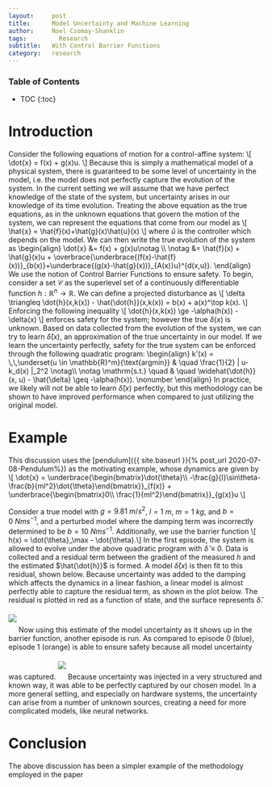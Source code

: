 ```yaml
---
layout:     post
title:      Model Uncertainty and Machine Learning
author:     Noel Csomay-Shanklin
tags: 		  Research
subtitle:  	With Control Barrier Functions
category:   research
---
```


### Table of Contents
* TOC
{:toc}

# Introduction
Consider the following equations of motion for a control-affine system:
\\[
\dot{x} = f(x) + g(x)u.
\\]
Because this is simply a mathematical model of a physical system, there is guaranteed to be some level of uncertainty in the model, i.e. the model does not perfectly capture the evolution of the system. 
In the current setting we will assume that we have perfect knowledge of the state of the system, but uncertainty arises in our knowledge of its time evolution. Treating the above equation as the true equations, as in the unknown equations that govern the motion of the system, we can represent the equations that come from our model as 
\\[
\hat{x} = \hat{f}(x)+\hat{g}(x)\hat{u}(x)
\\]
where $\hat{u}$ is the controller which depends on the model. We can then write the true evolution of the system as 
\\begin{align}
 \dot{x} &= f(x) + g(x)u\notag \\\\ \notag
 &= \hat{f}(x) + \hat{g}(x)u + \overbrace{\underbrace{(f(x)-\hat{f}(x))}\_{b(x)}+\underbrace{(g(x)-\hat{g}(x))}\_{A(x)}u}^{d(x,u)}.
\\end{align}
We use the notion of Control Barrier Functions to ensure safety. To begin, consider a set $\mathcal{C}$ as the superlevel set of a continuously differentiable function $h:\mathbb{R}^n\to \mathbb{R}$. We can define a projected disturbance as 
\\[
\delta \triangleq \dot{h}(x,k(x)) - \hat{\dot{h}}(x,k(x)) = b(x) + a(x)^\top k(x).
\\]
Enforcing the following inequality
\\[
\dot{h}(x,k(x)) \ge -\alpha(h(x)) - \delta(x)
\\]
enforces safety for the system; however the true $\delta(x)$ is unknown. Based on data collected from the evolution of the system, we can try to learn $\hat{\delta}(x)$, an approximation of the true uncertainty in our model. If we learn the uncertainty perfectly, safety for the true system can be enforced through the following quadratic program:
\\begin{align}
    k'(x) =  \\,\\,\underset{u \in \mathbb{R}^m}{\text{argmin}}  &  \quad \frac{1}{2} \| u-k_d(x) \|_2^2  \notag\\\\ \notag
    \mathrm{s.t.} \quad & \quad \widehat{\dot{h}}(x, u) - \hat{\delta}
    \geq -\alpha(h(x)). \nonumber
\\end{align}
In practice, we likely will not be able to learn $\hat{\delta}(x)$ perfectly, but this methodology can be shown to have improved performance when compared to just utilizing the original model.
# Example
This discussion uses the [pendulum]({{ site.baseurl }}{% post_url 2020-07-08-Pendulum%}) as the motivating example, whose dynamics are given by
\\[
\dot{x} = \underbrace{\begin{bmatrix}\dot{\theta}\\\\ -\frac{g}{l}\sin\theta-\frac{b}{ml^2}\dot{\theta}\end{bmatrix}}_{f(x)} +  \underbrace{\begin{bmatrix}0\\\\ \frac{1}{ml^2}\end{bmatrix}}\_{g(x)}u
\\]

Consider a true model with $g=9.81\ m/s^2$, $l=1\ m$, $m=1\ kg$, and $b=0\ Nms^{-1}$, and a perturbed model where the damping term was incorrectly determined to be $b=10\ Nms^{-1}$. Additionally, we use the barrier function 
\\[ h(x) = \dot{\theta}_\max - \dot{\theta}.\\]
In the first episode, the system is allowed to evolve under the above quadratic program with  $\hat{\delta}\equiv 0$. Data is collected and a residual term between the gradient of the measured $h$ and the estimated $\hat{\dot{h}}$ is formed. A model $\hat{\delta}(x)$ is then fit to this residual, shown below. Because uncertainty was added to the damping which affects the dynamics in a linear fashion, a linear model is almost perfectly able to capture the residual term, as shown in the plot below. The residual is plotted in red as a function of state, and the surface represents $\hat{\delta}$.
<img class="center"  style="margin-top:20px;margin-bottom:20px" src="https://noelc-s.github.io/website/img/ResidualFit.svg?sanitize=true">
Now using this estimate of the model uncertainty as it shows up in the barrier function, another episode is run. As compared to episode 0 (blue), episode 1 (orange) is able to ensure safety because all model uncertainty was captured.
<img class="center"  style="margin-top:20px;margin-bottom:20px" src="https://noelc-s.github.io/website/img/ResidualFit2.svg?sanitize=true">
Because uncertainty was injected in a very structured and known way, it was able to be perfectly captured by our chosen model. In a more general setting, and especially on hardware systems, the uncertainty can arise from a number of unknown sources, creating a need for more complicated models, like neural networks.
# Conclusion
The above discussion has been a simpler example of the methodology employed in the paper
